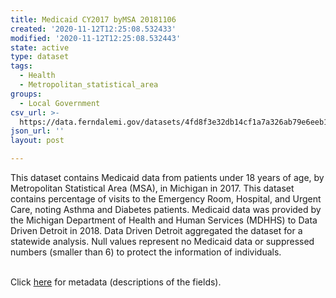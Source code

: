 ```yaml
---
title: Medicaid CY2017 byMSA 20181106
created: '2020-11-12T12:25:08.532433'
modified: '2020-11-12T12:25:08.532443'
state: active
type: dataset
tags:
  - Health
  - Metropolitan_statistical_area
groups:
  - Local Government
csv_url: >-
  https://data.ferndalemi.gov/datasets/4fd8f3e32db14cf1a7a326ab79e6eeb1_0.csv?outSR=%7B%22latestWkid%22%3A2898%2C%22wkid%22%3A2898%7D
json_url: ''
layout: post

---
```

This dataset contains Medicaid data from patients under 18 years of age, by Metropolitan Statistical Area (MSA), in Michigan in 2017. This dataset contains percentage of visits to the Emergency Room, Hospital, and Urgent Care, noting Asthma and Diabetes patients. Medicaid data was provided by the Michigan Department of Health and Human Services (MDHHS) to Data Driven Detroit in 2018. Data Driven Detroit aggregated the dataset for a statewide analysis. Null values represent no Medicaid data or suppressed numbers (smaller than 6) to protect the information of individuals.<div><br /></div><div>Click <a href='http://www.datadrivendetroit.org/metadata/Medicaid_CY2017_byMSA_Metadata__20181106.xlsx' target='_blank'>here</a> for metadata (descriptions of the fields).<br /></div>

